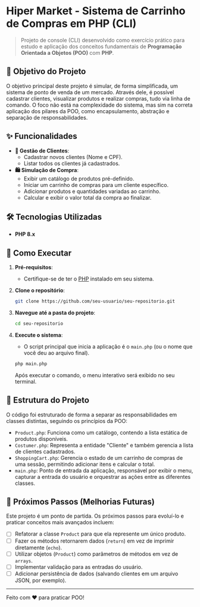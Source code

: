 # Hiper Market - Sistema de Carrinho de Compras em PHP (CLI)

> Projeto de console (CLI) desenvolvido como exercício prático para estudo e aplicação dos conceitos fundamentais de **Programação Orientada a Objetos (POO)** com **PHP**.

## 🎯 Objetivo do Projeto

O objetivo principal deste projeto é simular, de forma simplificada, um sistema de ponto de venda de um mercado. Através dele, é possível cadastrar clientes, visualizar produtos e realizar compras, tudo via linha de comando. O foco não está na complexidade do sistema, mas sim na correta aplicação dos pilares da POO, como encapsulamento, abstração e separação de responsabilidades.

## ✨ Funcionalidades

  * **👤 Gestão de Clientes**:
      * Cadastrar novos clientes (Nome e CPF).
      * Listar todos os clientes já cadastrados.
  * **🛍️ Simulação de Compra**:
      * Exibir um catálogo de produtos pré-definido.
      * Iniciar um carrinho de compras para um cliente específico.
      * Adicionar produtos e quantidades variadas ao carrinho.
      * Calcular e exibir o valor total da compra ao finalizar.

## 🛠️ Tecnologias Utilizadas

  * **PHP 8.x**

## 🚀 Como Executar

1.  **Pré-requisitos**:

      * Certifique-se de ter o [PHP](https://www.php.net/downloads.php) instalado em seu sistema.

2.  **Clone o repositório**:

    ```bash
    git clone https://github.com/seu-usuario/seu-repositorio.git
    ```

3.  **Navegue até a pasta do projeto**:

    ```bash
    cd seu-repositorio
    ```

4.  **Execute o sistema**:

      * O script principal que inicia a aplicação é o `main.php` (ou o nome que você deu ao arquivo final).

    <!-- end list -->

    ```bash
    php main.php
    ```

    Após executar o comando, o menu interativo será exibido no seu terminal.

## 📂 Estrutura do Projeto

O código foi estruturado de forma a separar as responsabilidades em classes distintas, seguindo os princípios da POO:

  * `Product.php`: Funciona como um catálogo, contendo a lista estática de produtos disponíveis.
  * `Costumer.php`: Representa a entidade "Cliente" e também gerencia a lista de clientes cadastrados.
  * `ShoppingCart.php`: Gerencia o estado de um carrinho de compras de uma sessão, permitindo adicionar itens e calcular o total.
  * `main.php`: Ponto de entrada da aplicação, responsável por exibir o menu, capturar a entrada do usuário e orquestrar as ações entre as diferentes classes.

## 🌱 Próximos Passos (Melhorias Futuras)

Este projeto é um ponto de partida. Os próximos passos para evoluí-lo e praticar conceitos mais avançados incluem:

  * [ ] Refatorar a classe `Product` para que ela represente um único produto.
  * [ ] Fazer os métodos retornarem dados (`return`) em vez de imprimir diretamente (`echo`).
  * [ ] Utilizar objetos (`Product`) como parâmetros de métodos em vez de `arrays`.
  * [ ] Implementar validação para as entradas do usuário.
  * [ ] Adicionar persistência de dados (salvando clientes em um arquivo JSON, por exemplo).

-----

Feito com ❤️ para praticar POO\!
